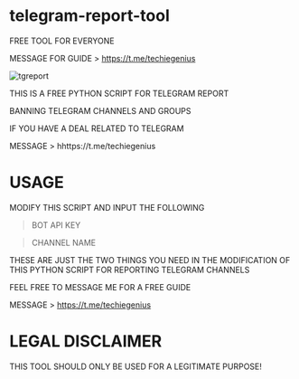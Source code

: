 # telegram-report-tool
FREE TOOL FOR EVERYONE

MESSAGE FOR GUIDE > https://t.me/techiegenius

![tgreport](https://user-images.githubusercontent.com/125784563/221641878-8e9cdb9a-a212-4704-8d40-1f65b3540106.png)


THIS IS A FREE PYTHON SCRIPT FOR TELEGRAM REPORT

BANNING TELEGRAM CHANNELS AND GROUPS

IF YOU HAVE A DEAL RELATED TO TELEGRAM 

MESSAGE > hhttps://t.me/techiegenius

# USAGE

MODIFY THIS SCRIPT AND INPUT THE FOLLOWING
> BOT API KEY

> CHANNEL NAME


THESE ARE JUST THE TWO THINGS YOU NEED IN THE MODIFICATION OF THIS PYTHON SCRIPT FOR REPORTING TELEGRAM CHANNELS

FEEL FREE TO MESSAGE ME FOR A FREE GUIDE

MESSAGE > https://t.me/techiegenius


# LEGAL DISCLAIMER

THIS TOOL SHOULD ONLY BE USED FOR A LEGITIMATE PURPOSE!

